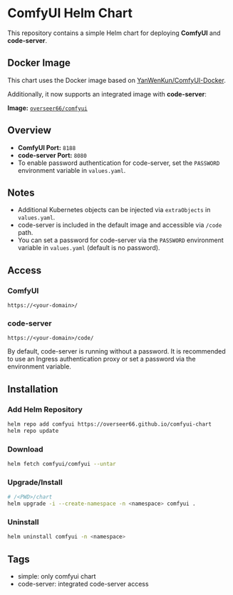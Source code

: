 # ComfyUI Helm Chart

This repository contains a simple Helm chart for deploying **ComfyUI** and **code-server**.

## Docker Image

This chart uses the Docker image based on [YanWenKun/ComfyUI-Docker](https://github.com/YanWenKun/ComfyUI-Docker).

Additionally, it now supports an integrated image with **code-server**:

**Image:** [`overseer66/comfyui`](https://hub.docker.com/r/overseer66/comfyui)

## Overview

- **ComfyUI Port:** `8188`
- **code-server Port:** `8080`
- To enable password authentication for code-server, set the `PASSWORD` environment variable in `values.yaml`.

## Notes

- Additional Kubernetes objects can be injected via `extraObjects` in `values.yaml`.
- code-server is included in the default image and accessible via `/code` path.
- You can set a password for code-server via the `PASSWORD` environment variable in `values.yaml` (default is no password).

## Access

### ComfyUI

```
https://<your-domain>/
```

### code-server

```
https://<your-domain>/code/
```

By default, code-server is running without a password. It is recommended to use an Ingress authentication proxy or set a password via the environment variable.

## Installation

### Add Helm Repository

```bash
helm repo add comfyui https://overseer66.github.io/comfyui-chart
helm repo update
```

### Download

```bash
helm fetch comfyui/comfyui --untar
```

### Upgrade/Install

```bash
# /<PWD>/chart
helm upgrade -i --create-namespace -n <namespace> comfyui .
```

### Uninstall

```bash
helm uninstall comfyui -n <namespace>
```

## Tags

- simple: only comfyui chart
- code-server: integrated code-server access
